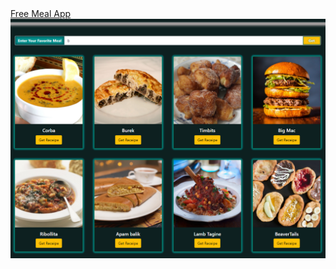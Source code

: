 <a href="https://free-meal-api-project.netlify.app/" target="_blank" >
Free Meal App 
<img src="free-meal.png" alt="img">
</a>


